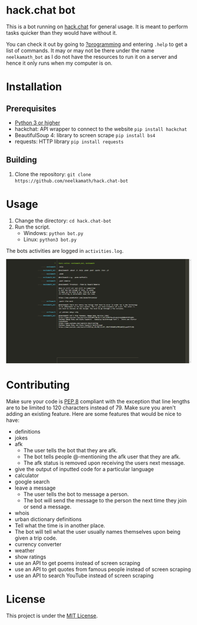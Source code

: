 # hack.chat bot

This is a bot running on [hack.chat](https://hack.chat/) for general usage. It is meant to perform tasks quicker than
they would have without it.

You can check it out by going to [?programming](https://hack.chat/?programming) and entering `.help` to get a list of
commands. It may or may not be there under the name `neelkamath_bot` as I do not have the resources to run it on a
server and hence it only runs when my computer is on.

# Installation

## Prerequisites

- [Python 3 or higher](https://www.python.org/downloads/)
- hackchat: API wrapper to connect to the website `pip install hackchat`
- BeautifulSoup 4: library to screen scrape `pip install bs4`
- requests: HTTP library `pip install requests`

## Building

1. Clone the repository: `git clone https://github.com/neelkamath/hack.chat-bot`

# Usage

1. Change the directory: `cd hack.chat-bot`
1. Run the script.
    - Windows: `python bot.py`
    - Linux: `python3 bot.py`

The bots activities are logged in `activities.log`.

![Commands](screenshot.png)

# Contributing

Make sure your code is [PEP 8](https://www.python.org/dev/peps/pep-0008/) compliant with the exception that line lengths
are to be limited to 120 characters instead of 79. Make sure you aren't adding an existing feature. Here are some
features that would be nice to have:

- definitions
- jokes
- afk
    - The user tells the bot that they are afk.
    - The bot tells people @-mentioning the afk user that they are afk.
    - The afk status is removed upon receiving the users next message.
- give the output of inputted code for a particular language
- calculator
- google search
- leave a message
    - The user tells the bot to message a person.
    - The bot will send the message to the person the next time they join or send a message.
- whois
- urban dictionary definitions
- Tell what the time is in another place.
- The bot will tell what the user usually names themselves upon being given a trip code.
- currency converter
- weather
- show ratings
- use an API to get poems instead of screen scraping
- use an API to get quotes from famous people instead of screen scraping
- use an API to search YouTube instead of screen scraping

# License

This project is under the [MIT License](LICENSE.txt).
